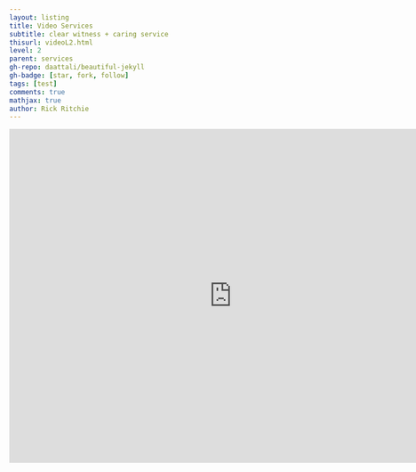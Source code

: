 ```yaml
---
layout: listing
title: Video Services
subtitle: clear witness + caring service
thisurl: videoL2.html
level: 2
parent: services
gh-repo: daattali/beautiful-jekyll
gh-badge: [star, fork, follow]
tags: [test]
comments: true
mathjax: true
author: Rick Ritchie
---
```


<iframe src="https://calendar.google.com/calendar/embed?src=waidner%40redeemer-lutheran.net&ctz=America%2FLos_Angeles" style="border: 0" width="800" height="600" frameborder="0" scrolling="no"></iframe>
